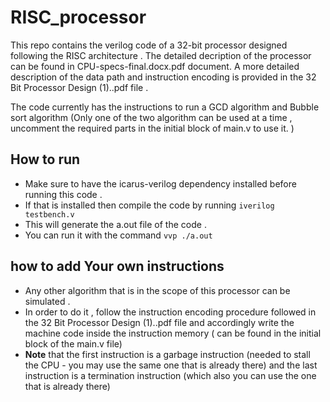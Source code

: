 # RISC_processor

This repo contains the verilog code of a 32-bit processor designed following the RISC architecture . The detailed decription of the processor can be found in CPU-specs-final.docx.pdf document.
A more detailed description of the data path and instruction encoding is provided in the 32 Bit Processor Design (1)..pdf file .


The code currently has the instructions to run a GCD algorithm and Bubble sort algorithm (Only one of the two algorithm can be used at a time , uncomment the required parts in the initial block of main.v to use it. )

## How to run 
- Make sure to have  the icarus-verilog dependency installed before running this code .
- If that is installed then compile the code by running `iverilog testbench.v` 
- This will generate the a.out file of the code .
- You can run it with the command `vvp ./a.out` 

## how to add Your own instructions
- Any other algorithm that is in the scope of this processor can be simulated .
- In order to do it , follow the instruction encoding procedure followed in the 32 Bit Processor Design (1)..pdf file and accordingly write the machine code inside the instruction memory ( can be found in the initial block of the main.v file)
- **Note** that the first instruction is a garbage instruction (needed to stall the CPU - you may use the same one that is already there) and the last instruction is a termination instruction (which also you can use the one that is already there)


